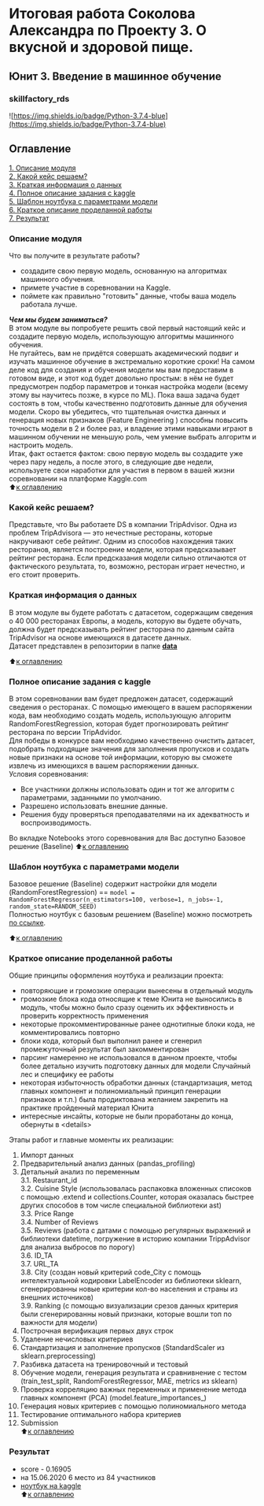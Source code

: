 # Итоговая работа Соколова Александра по Проекту 3. О вкусной и здоровой пище.  
## Юнит 3. Введение в машинное обучение  
### skillfactory_rds  
![https://img.shields.io/badge/Python-3.7.4-blue](https://img.shields.io/badge/Python-3.7.4-blue)

## Оглавление  
[1. Описание модуля](https://github.com/alex-sokolov2011/skillfactory_rds/blob/master/module_3/README.md#Описание-модуля)  
[2. Какой кейс решаем?](https://github.com/alex-sokolov2011/skillfactory_rds/blob/master/module_3/README.md#Какой-кейс-решаем?)  
[3. Краткая информация о данных](https://github.com/alex-sokolov2011/skillfactory_rds/blob/master/module_3/README.md#Краткая-информация-о-данных)  
[4. Полное описание задания с kaggle](https://github.com/alex-sokolov2011/skillfactory_rds/blob/master/module_3/README.md#Полное-описание-задания-с-kaggle)  
[5. Шаблон ноутбука с параметрами модели](https://github.com/alex-sokolov2011/skillfactory_rds/blob/master/module_3/README.md#Шаблон-ноутбука-с-параметрами-модели)  
[6. Краткое описание проделанной работы](https://github.com/alex-sokolov2011/skillfactory_rds/blob/master/module_3/README.md#Краткое-описание-проделанной-работы)  
[7. Результат](https://github.com/alex-sokolov2011/skillfactory_rds/blob/master/module_3/README.md#Результат)  


### Описание модуля  
Что вы получите в результате работы?  
- создадите свою первую модель, основанную на алгоритмах машинного обучения.
- примете участие в соревновании на Kaggle.
- поймете как правильно "готовить" данные, чтобы ваша модель работала лучше.  

***Чем мы будем заниматься?***  
В этом модуле вы попробуете решить свой первый настоящий кейс и создадите первую модель, использующую алгоритмы машинного обучения.  
Не пугайтесь, вам не придётся совершать академический подвиг и изучать машинное обучение в экстремально короткие сроки! На самом деле код для создания и обучения модели мы вам предоставим в готовом виде, и этот код будет довольно простым: в нём не будет предусмотрен подбор параметров и тонкая настройка модели (всему этому вы научитесь позже, в курсе по ML). Пока ваша задача будет состоять в том, чтобы качественно подготовить данные для обучения модели. Скоро вы убедитесь, что тщательная очистка данных и генерация новых признаков (Feature Engineering ) способны повысить точность модели в 2 и более раз, и владение этими навыками играют в машинном обучении не меньшую роль, чем умение выбрать алгоритм и настроить модель.  
Итак, факт остается фактом: свою первую модель вы создадите уже через пару недель, а после этого, в следующие две недели, используете свои наработки для участия в первом в вашей жизни соревновании на платформе Kaggle.com  
:arrow_up:[к оглавлению](https://github.com/alex-sokolov2011/skillfactory_rds/blob/master/module_3/README.md#Оглавление)

### Какой кейс решаем?
Представьте, что Вы работаете DS в компании TripAdvisor. Одна из проблем TripAdvisorа — это нечестные рестораны, которые накручивают себе рейтинг. Одним из способов нахождения таких ресторанов, является построение модели, которая предсказывает рейтинг ресторана. Если предсказания модели сильно отличаются от фактического результата, то, возможно, ресторан играет нечестно, и его стоит проверить.

### Краткая информация о данных
В этом модуле вы будете работать с датасетом, содержащим сведения о 40 000 ресторанах Европы, а модель, которую вы будете обучать, должна будет предсказывать рейтинг ресторана по данным сайта TripAdvisor на основе имеющихся в датасете данных.  
Датасет представлен в репозитории в папке [**data** ](https://github.com/alex-sokolov2011/skillfactory_rds/blob/master/module_3/data)  

:arrow_up:[к оглавлению](https://github.com/alex-sokolov2011/skillfactory_rds/blob/master/module_3/README.md#Оглавление)

### Полное описание задания с kaggle  
В этом соревновании вам будет предложен датасет, содержащий сведения о ресторанах. С помощью имеющего в вашем распоряжении кода, вам необходимо создать модель, использующую алгоритм RandomForestRegression, которая будет прогнозировать рейтинг ресторана по версии TripAdvidor.  
Для победы в конкурсе вам необходимо качественно очистить датасет, подобрать подходящие значения для заполнения пропусков и создать новые признаки на основе той информации, которую вы сможете извлечь из имеющихся в вашем распоряжении данных.  
Условия соревнования:  
- Все участники должны использовать один и тот же алгоритм с параметрами, заданными по умолчанию.  
- Разрешено использовать внешние данные.  
- Решения буду проверяться преподавателями на их адекватность и воспроизводимость.  

Во вкладке Notebooks этого соревнования для Вас доступно Базовое решение (Baseline)
:arrow_up:[к оглавлению](https://github.com/alex-sokolov2011/skillfactory_rds/blob/master/module_3/README.md#Оглавление)

### Шаблон ноутбука с параметрами модели  
Базовое решение (Baseline) содержит настройки для модели (RandomForestRegression) == ```model = RandomForestRegressor(n_estimators=100, verbose=1, n_jobs=-1, random_state=RANDOM_SEED)```  
Полностью ноутбук с базовым решением (Baseline) можно посмотреть [по ссылке](https://github.com/alex-sokolov2011/skillfactory_rds/blob/master/module_3/baseline_notebook).  

:arrow_up:[к оглавлению](https://github.com/alex-sokolov2011/skillfactory_rds/blob/master/module_3/README.md#Оглавление)

### Краткое описание проделанной работы
Общие принципы оформления ноутбука и реализации проекта:  
- повторяющие и громозкие операции вынесены в отдельный модуль  
- громозкие блока кода относящие к теме Юнита не выносились в модуль, чтобы можно было сразу оценить их эффективность и проверить корректность применения  
- некоторые прокомментированные ранее однотипные блоки кода, не комментировались повторно
- блоки кода, который был выполнил ранее и сгенерил промежуточный результат был закомментирован
- парсинг намеренно не использовался в данном проекте, чтобы более детально изучить подготовку данных для модели Случайный лес и специфику ее работы  
- некоторая избыточность обработки данных (стандартизация, метод главных компонент и полиномиальный принцип генерации признаков и т.п.) была продиктована желанием закрепить на практике пройденный материал Юнита
- интересные инсайты, которые не были проработаны до конца, обернуты в \<details>

Этапы работ и главные моменты их реализации:
1. Импорт данных  
2. Предварительный анализ данных (pandas_profiling)  
3. Детальный анализ по переменным  
  3.1. Restaurant_id  
  3.2. Cuisine Style (использовалась распаковка вложенных списоков с помощью .extend и collections.Counter, которая оказалась быстрее других способов в том числе специальной библиотеки ast)  
  3.3. Price Range  
  3.4. Number of Reviews  
  3.5. Reviews (работа с датами с помощью регулярных выражений и библиотеки datetime, погружение в историю компании TrippAdvisor для анализа выбросов по порогу)  
  3.6. ID_TA  
  3.7. URL_TA  
  3.8. City (создан новый критерий code_City с помощь интелектуальной кодировки LabelEncoder из библиотеки sklearn, сгенерированны новые критерии кол-во населения и страны из внешних источников)  
  3.9. Ranking (с помощью визуализации срезов данных критерия были сгенерированны новый признаки, которые вошли топ по важности для модели)  
4. Построчная верификация первых двух строк  
5. Удаление нечисловых критериев  
6. Стандартизация и заполнение пропусков (StandardScaler из sklearn.preprocessing)  
7. Разбивка датасета на тренировочный и тестовый  
8. Обучение модели, генерация результата и сравнивнение с тестом (train_test_split, RandomForestRegressor, MAE, metrics из sklearn)  
9. Проверка корреляцию важных переменных и применение метода главных компонент (PCA) (model.feature_importances_)  
10. Генерация новых критериев с помощью полиномиального метода  
11. Тестирование оптимального набора критериев  
12. Submission  
:arrow_up:[к оглавлению](https://github.com/alex-sokolov2011/skillfactory_rds/blob/master/module_3/README.md#Оглавление)


### Результат  
- score - 0.16905
- на 15.06.2020 6 место из 84 участников   
- [ноутбук на kaggle](https://www.kaggle.com/sokolovaleks/sf-dst-10-restaurant-rating-prediction-sokolov/notebook)  
:arrow_up:[к оглавлению](https://github.com/alex-sokolov2011/skillfactory_rds/blob/master/module_3/README.md#Оглавление)
